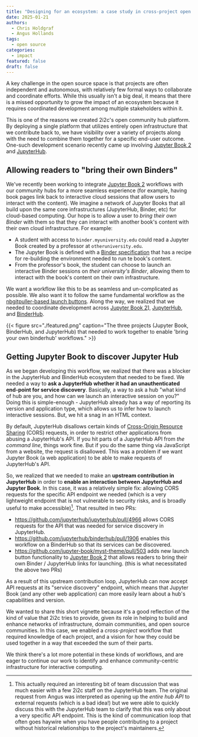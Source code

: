 ```yaml
---
title: "Designing for an ecosystem: a case study in cross-project open source contribution"
date: 2025-01-21
authors:
  - Chris Holdgraf
  - Angus Hollands
tags:
  - open source
categories:
  - impact
featured: false
draft: false
---
```


A key challenge in the open source space is that projects are often independent and autonomous, with relatively few formal ways to collaborate and coordinate efforts. While this usually isn't a big deal, it means that there is a missed opportunity to grow the impact of an ecosystem because it requires coordinated development among multiple stakeholders within it.

This is one of the reasons we created 2i2c's open community hub platform. By deploying a single platform that utilizes entirely open infrastructure that we contribute back to, we have visibility over a variety of projects along with the need to combine them together for a specific end-user outcome. One-such development scenario recently came up involving [Jupyter Book 2][jb2] and [JupyterHub](https://jupyterhub.org/).

## Allowing readers to "bring their own Binders"

We've recently been working to integrate [Jupyter Book 2][jb2] workflows with our community hubs for a more seamless experience (for example, having book pages link back to interactive cloud sessions that allow users to interact with the content). We imagine a network of Jupyter Books that all build upon the same core infrastructures (JupyterHub, Binder, etc) for cloud-based computing. Our hope is to allow a user to _bring their own Binder_ with them so that they can interact with another book's content with their own cloud infrastructure. For example:

- A student with access to `binder.myuniversity.edu` could read a Jupyter Book created by a professor at `otheruniversity.edu`.
- The Jupyter Book is defined with a [Binder specification](https://repo2docker.readthedocs.io/en/latest/specification.html) that has a recipe for re-building the environment needed to run te book's content.
- From the professor's book, the student can choose to launch an interactive Binder sessions on _their university's Binder_, allowing them to interact with the book's content on their own infrastructure.

We want a workflow like this to be as seamless and un-complicated as possible. We also want it to follow the same fundamental workflow as the [nbgitpuller-based launch buttons](https://docs.2i2c.org/community/content/). Along the way, we realized that we needed to coordinate development across [Jupyter Book 2][jb2]], [JupyterHub](https://jupyter.readthedocs.io), and [BinderHub](https://binderhub.readthedocs.io).

{{< figure src="./featured.png" caption="The three projects (Jupyter Book, BinderHub, and JupyterHub) that needed to work together to enable 'bring your own binderhub' workflows." >}}

## Getting Jupyter Book to discover Jupyter Hub

As we began developing this workflow, we realized that there was a blocker in the JupyterHub and BinderHub ecosystem that needed to be fixed. We needed a way to **ask a JupyterHub whether it had an unauthenticated end-point for service discovery**. Basically, a way to ask a hub "what kind of hub are you, and how can we launch an interactive session on you?" Doing this is simple-enough - JupyterHub already has a way of reporting its version and application type, which allows us to infer how to launch interactive sessions. But, we hit a snag in an HTML context.

By default, JupyterHub disallows certain kinds of [Cross-Origin Resource Sharing](https://developer.mozilla.org/en-US/docs/Web/HTTP/CORS) (CORS) requests, in order to restrict other applications from abusing a JupyterHub's API. If you hit parts of a JupyterHub API from _the command line_, things work fine. But if you do the same thing via JavaScript from a website, the request is disallowed. This was a problem if we want Jupyter Book (a web application) to be able to make requests of JupyterHub's API.

So, we realized that we needed to make an **upstream contribution in JupyterHub** in order to **enable an interaction between JupyterHub and Jupyter Book**. In this case, it was a relatively simple fix: allowing CORS requests for the specific API endpoint we needed (which is a very lightweight endpoint that is not vulnerable to security risks, and is broadly useful to make accessible)[^1]. That resulted in two PRs:

- https://github.com/jupyterhub/jupyterhub/pull/4966 allows CORS requests for the API that was needed for service discovery in JupyterHub.
- https://github.com/jupyterhub/binderhub/pull/1906 enables this workflow on a BinderHub so that its services can be discovered.
- https://github.com/jupyter-book/myst-theme/pull/503 adds new launch button functionality to [Jupyter Book 2][jb2] that allows readers to bring their own Binder / JupyterHub links for launching. (this is what necessitated the above two PRs)

[^1]: This actually required an interesting bit of team discussion that was much easier with a few 2i2c staff on the JupyterHub team. The original request from Angus was interpreted as opening up the _entire hub API_ to external requests (which is a bad idea!) but we were able to quickly discuss this with the JupyterHub team to clarify that this was only about a very specific API endpoint. This is the kind of communication loop that often goes haywire when you have people contributing to a project without historical relationships to the project's maintainers.

As a result of this upstream contribution loop, JupyterHub can now accept API requests at its "service discovery" endpoint, which means that Jupyter Book (and any other web application) can more easily learn about a hub's capabilities and version.

We wanted to share this short vignette because it's a good reflection of the kind of value that 2i2c tries to provide, given its role in helping to build and enhance networks of infrastructure, domain communities, and open source communities. In this case, we enabled a _cross-project_ workflow that required knowledge of each project, and a vision for how they could be used together in a way that exceeded the sum of their parts.

We think there's a lot more potential in these kinds of workflows, and are eager to continue our work to identify and enhance community-centric infrastructure for interactive computing.

[jb2]: https://next.jupyterbook.org/

